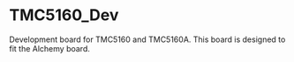 # TMC5160_Dev
Development board for TMC5160 and TMC5160A. This board is designed to fit the Alchemy board.
